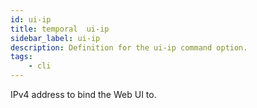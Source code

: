 ```yaml
---
id: ui-ip
title: temporal  ui-ip
sidebar_label: ui-ip
description: Definition for the ui-ip command option.
tags:
	- cli
---
```


IPv4 address to bind the Web UI to.
